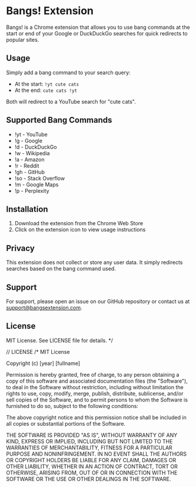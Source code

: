 # Bangs! Extension

Bangs! is a Chrome extension that allows you to use bang commands at the start or end of your Google or DuckDuckGo searches for quick redirects to popular sites.

## Usage

Simply add a bang command to your search query:

- At the start: `!yt cute cats`
- At the end: `cute cats !yt`

Both will redirect to a YouTube search for "cute cats".

## Supported Bang Commands

- !yt - YouTube
- !g - Google
- !d - DuckDuckGo
- !w - Wikipedia
- !a - Amazon
- !r - Reddit
- !gh - GitHub
- !so - Stack Overflow
- !m - Google Maps
- !p - Perplexity

## Installation

1. Download the extension from the Chrome Web Store
2. Click on the extension icon to view usage instructions

## Privacy

This extension does not collect or store any user data. It simply redirects searches based on the bang command used.

## Support

For support, please open an issue on our GitHub repository or contact us at support@bangsextension.com.

## License

MIT License. See LICENSE file for details.
*/

// LICENSE
/*
MIT License

Copyright (c) [year] [fullname]

Permission is hereby granted, free of charge, to any person obtaining a copy
of this software and associated documentation files (the "Software"), to deal
in the Software without restriction, including without limitation the rights
to use, copy, modify, merge, publish, distribute, sublicense, and/or sell
copies of the Software, and to permit persons to whom the Software is
furnished to do so, subject to the following conditions:

The above copyright notice and this permission notice shall be included in all
copies or substantial portions of the Software.

THE SOFTWARE IS PROVIDED "AS IS", WITHOUT WARRANTY OF ANY KIND, EXPRESS OR
IMPLIED, INCLUDING BUT NOT LIMITED TO THE WARRANTIES OF MERCHANTABILITY,
FITNESS FOR A PARTICULAR PURPOSE AND NONINFRINGEMENT. IN NO EVENT SHALL THE
AUTHORS OR COPYRIGHT HOLDERS BE LIABLE FOR ANY CLAIM, DAMAGES OR OTHER
LIABILITY, WHETHER IN AN ACTION OF CONTRACT, TORT OR OTHERWISE, ARISING FROM,
OUT OF OR IN CONNECTION WITH THE SOFTWARE OR THE USE OR OTHER DEALINGS IN THE
SOFTWARE.

